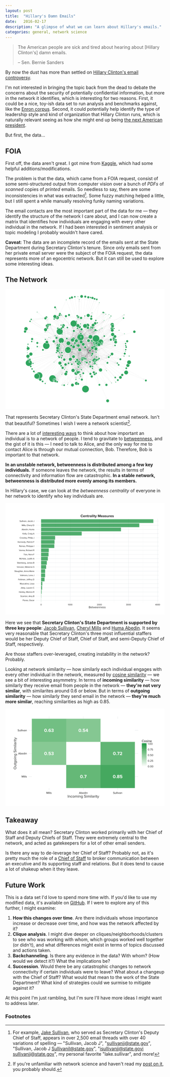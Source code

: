 ```yaml
---
layout: post
title:  "Hillary's Damn Emails"
date:   2016-02-17
description: "A glimpse of what we can learn about Hillary's emails."
categories: general, network science
---
```


> The American people are sick and tired about hearing about [Hillary Clinton's] damn emails.
>
> &ndash; Sen. Bernie Sanders


By now the dust has more than settled on [Hillary Clinton's email controversy](https://en.wikipedia.org/wiki/Hillary_Clinton_email_controversy).

I'm not interested in bringing the topic back from the dead to debate the concerns about the security of potentially confidential information, but more in the network it identifies, which is interesting for two reasons.  First, it could be a nice, toy-ish data set to run analysis and benchmarks against, like the [Enron corpus](https://www.cs.cmu.edu/~./enron/).  Second, it could potentially help identify the type of leadership style and kind of organization that Hillary Clinton runs, which is naturally relevant seeing as how she might end up being [the next American president](http://projects.fivethirtyeight.com/election-2016/national-primary-polls/democratic/).

But first, the data...

## FOIA

First off, the data aren't great.  I got mine from [Kaggle](https://www.kaggle.com/kaggle/hillary-clinton-emails), which had some helpful additions/modifications.

The problem is that the data, which came from a FOIA request, consist of some semi-structured output from computer vision over a bunch of *PDFs* of *scanned* copies of *printed* emails.  So needless to say, there are some inconsistencies in what was extracted[^1]. Some fuzzy matching helped a little, but I still spent a while manually resolving funky naming variations.

The email contacts are the most important part of the data for me &mdash; they identify the structure of the network I care about, and I can now create a matrix that identifies how individuals are engaging with every other individual in the network.  If I had been interested in sentiment analysis or topic modeling I probably wouldn't have cared.

**Caveat**: The data are an incomplete record of the emails sent at the State Department during Secretary Clinton's tenure.  Since only emails sent from her private email server were the subject of the FOIA request, the data represents more of an egocentric network.  But it can still be used to explore some interesting ideas.

## The Network

![Hillary's State Department Network](/assets/images/hillary-network-full.png)

That represents Secretary Clinton's State Department email network.  Isn't that beautiful?  Sometimes I wish I were a network scientist[^2].

There are a lot of [interesting ways](https://en.wikipedia.org/wiki/Centrality) to think about how important an individual is to a network of people.  I tend to gravitate to [betweenness](https://en.wikipedia.org/wiki/Betweenness_centrality), and the gist of it is this &mdash; I need to talk to Alice, and the only way for me to contact Alice is through our mutual connection, Bob.  Therefore, Bob is important to that network.

**In an unstable network, betweenness is distributed among a few key individuals.**  If someone leaves the network, the results in terms of connectivity and information flow are catastrophic.  **In a stable network, betweenness is distributed more evenly among its members.**

In Hillary's case, we can look at the *betweenness centrality* of everyone in her network to identify who key individuals are.

![Hillary's State Department Betweenness](/assets/images/hillary-betweenness-full.png)

Here we see that **Secretary Clinton's State Department is supported by three key people**: [Jacob Sullivan](https://en.wikipedia.org/wiki/Jake_Sullivan), [Cheryl Mills](https://en.wikipedia.org/wiki/Cheryl_Mills) and [Huma Abedin](https://en.wikipedia.org/wiki/Huma_Abedin).  It seems very reasonable that Secretary Clinton's three most influential staffers would be her Deputy Chief of Staff, Chief of Staff, and semi-Deputy Chief of Staff, respectively.

Are those staffers over-leveraged, creating instability in the network?  Probably.

Looking at network similarity &mdash; how similarly each individual engages with every other individual in the network, measured by [cosine similarity](https://en.wikipedia.org/wiki/Cosine_similarity) &mdash; we see a bit of interesting asymmetry.  In terms of **incoming similarity** &mdash; how similarly they receive email from people in the network &mdash; **they're not very similar**, with similarites around 0.6 or below.  But in terms of **outgoing similarity** &mdash; how similarly they send email in the network &mdash; **they're much more similar**, reaching similarities as high as 0.85.


![Hillary's State Department VIP Similarity](/assets/images/hillary-cosine-vip.png)

## Takeaway

What does it all mean?  Secretary Clinton worked primarily with her Chief of Staff and Deputy Chiefs of Staff.  They were extremely central to the network, and acted as gatekeepers for a lot of other email senders.

Is there any way to de-leverage her Chief of Staff?  Probably not, as it's pretty much the role of a [Chief of Staff](https://en.wikipedia.org/wiki/Chief_of_staff) to broker communication between an executive and its supporting staff and relations.  But it does tend to cause a lot of shakeup when it they leave.


## Future Work

This is a data set I'd love to spend more time with.  If you'd like to use my modified data, it's available on [GitHub](https://github.com/drewlanenga/clintonemails).  If I were to explore any of this further, I might examine:

1. **How this changes over time**.  Are there individuals whose importance increase or decrease over time, and how was the network affected by it?
2. **Clique analysis**.  I might dive deeper on cliques/neighborhoods/clusters to see who was working with whom, which groups worked well together (or didn't), and what differences might exist in terms of topics discussed and actions taken.
3. **Backchanneling**.  Is there any evidence in the data? With whom?  (How would we detect it?)  What the implications be?
4. **Succession**.  Would there be any catastrophic changes to network connectivity if certain individuals were to leave?  What about a changeup with the Chief of Staff?  What would that mean to the work of the State Department?  What kind of strategies could we surmise to mitigate against it?

At this point I'm just rambling, but I'm sure I'll have more ideas I might want to address later.


### Footnotes

[^1]: For example, [Jake Sullivan](https://en.wikipedia.org/wiki/Jake_Sullivan), who served as Secretary Clinton's Deputy Chief of Staff, appears in over 2,500 email threads with over 40 variations of spelling &mdash; "Sullivan, Jacob J", "sullivanjj@state.gov", "Sullivan, Jacob J <Sullivanil@state.gov>", "isullivanjj@state.govi <sullivanjj@state.gov>", my personal favorite "lake.sullivar", and more!
[^2]: If you're unfamiliar with network science and haven't read my [post on it](/network-science/), you probably should.

